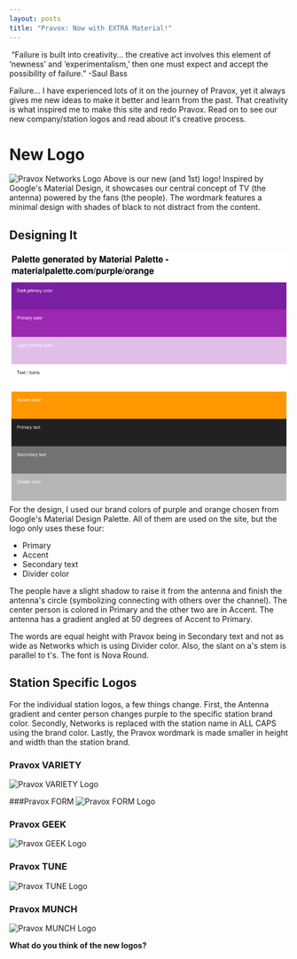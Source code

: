 ```yaml
---
layout: posts
title: "Pravox: Now with EXTRA Material!"
---
```

<span class="moze-blockquote">&nbsp;“Failure is built into creativity… the creative act involves this element of ‘newness’ and ‘experimentalism,’ then one must expect and accept the possibility of failure.” -Saul Bass</span>

Failure... I have experienced lots of it on the journey of Pravox, yet it always gives me new ideas to make it better and learn from the past. That creativity is what inspired me to make this site and redo Pravox. Read on to see our new company/station logos and read about it's creative process.

# New Logo
![Pravox Networks Logo]({{site.logos}}logo.png)
Above is our new (and 1st) logo! Inspired by Google's Material Design, it showcases our central concept of TV (the antenna) powered by the fans (the people). The wordmark features a minimal design with shades of black to not distract from the content.

## Designing It
![Palette](/img/news/palette.png)
For the design, I used our brand colors of purple and orange chosen from Google's Material Design Palette. All of them are used on the site, but the logo only uses these four:
- Primary
- Accent
- Secondary text
- Divider color

The people have a slight shadow to raise it from the antenna and finish the antenna's circle (symbolizing connecting with others over the channel). The center person is colored in Primary and the other two are in Accent. The antenna has a gradient angled at 50 degrees of Accent to Primary.

The words are equal height with Pravox being in Secondary text and not as wide as Networks which is using Divider color. Also, the slant on a's stem is parallel to t's. The font is Nova Round.

## Station Specific Logos
For the individual station logos, a few things change. First, the Antenna gradient and center person changes purple to the specific station brand color. Secondly, Networks is replaced with the station name in ALL CAPS using the brand color. Lastly, the Pravox wordmark is made smaller in height and width than the station brand.

### Pravox VARIETY
![Pravox VARIETY Logo]({{site.logos}}pravox-variety-logo.png)

###Pravox FORM
![Pravox FORM Logo]({{site.logos}}pravox-form-logo.png)

### Pravox GEEK
![Pravox GEEK Logo]({{site.logos}}pravox-geek-logo.png)

### Pravox TUNE
![Pravox TUNE Logo]({{site.logos}}pravox-tune-logo.png)

### Pravox MUNCH
![Pravox MUNCH Logo]({{site.logos}}pravox-munch-logo.png)

**What do you think of the new logos?**
